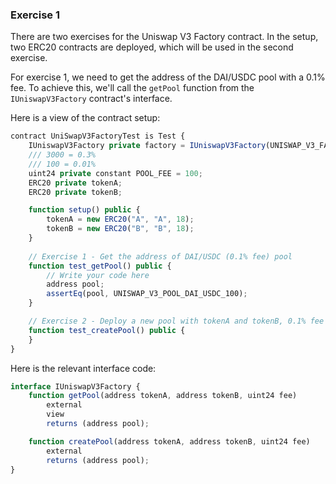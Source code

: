 ### Exercise 1

There are two exercises for the Uniswap V3 Factory contract. In the setup, two ERC20 contracts are deployed, which will be used in the second exercise.

For exercise 1, we need to get the address of the DAI/USDC pool with a 0.1% fee. To achieve this, we'll call the `getPool` function from the `IUniswapV3Factory` contract's interface.

Here is a view of the contract setup:
```javascript
contract UniSwapV3FactoryTest is Test {
    IUniswapV3Factory private factory = IUniswapV3Factory(UNISWAP_V3_FACTORY);
    /// 3000 = 0.3%
    /// 100 = 0.01%
    uint24 private constant POOL_FEE = 100;
    ERC20 private tokenA;
    ERC20 private tokenB;

    function setup() public {
        tokenA = new ERC20("A", "A", 18);
        tokenB = new ERC20("B", "B", 18);
    }
    
    // Exercise 1 - Get the address of DAI/USDC (0.1% fee) pool
    function test_getPool() public {
        // Write your code here
        address pool;
        assertEq(pool, UNISWAP_V3_POOL_DAI_USDC_100);
    }

    // Exercise 2 - Deploy a new pool with tokenA and tokenB, 0.1% fee
    function test_createPool() public {
    }
}
```
Here is the relevant interface code:
```javascript
interface IUniswapV3Factory {
    function getPool(address tokenA, address tokenB, uint24 fee)
        external
        view
        returns (address pool);

    function createPool(address tokenA, address tokenB, uint24 fee)
        external
        returns (address pool);
}
```
